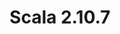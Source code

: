 ---
title: Scala 2.10.7
start: 09 November 2017
layout: downloadpage
release_version: 2.10.7
release_date: "November 09, 2017"
show_resources: "true"
permalink: /download/2.10.7.html
requirements: "This Scala software distribution can be installed on any Unix-like or Windows system. It requires the Java runtime version 1.6 or later, which can be downloaded <a href='http://www.java.com/'>here</a>."
resources: [
  ["-main-unixsys", "scala-2.10.7.tgz", "https://downloads.lightbend.com/scala/2.10.7/scala-2.10.7.tgz", "Mac OS X, Unix, Cygwin", "28.60M"],
  ["-main-windows", "scala-2.10.7.msi", "https://downloads.lightbend.com/scala/2.10.7/scala-2.10.7.msi", "Windows (msi installer)", ""],
  ["-non-main-sys", "scala-2.10.7.zip", "https://downloads.lightbend.com/scala/2.10.7/scala-2.10.7.zip", "Windows", "28.70M"],
  ["-non-main-sys", "scala-2.10.7.deb", "https://downloads.lightbend.com/scala/2.10.7/scala-2.10.7.deb", "Debian", "24.56M"],
  ["-non-main-sys", "scala-2.10.7.rpm", "https://downloads.lightbend.com/scala/2.10.7/scala-2.10.7.rpm", "RPM package", "24.93M"],
  ["-non-main-sys", "scala-docs-2.10.7.txz", "https://downloads.lightbend.com/scala/2.10.7/scala-docs-2.10.7.txz", "API docs", "3.25M"],
  ["-non-main-sys", "scala-docs-2.10.7.zip", "https://downloads.lightbend.com/scala/2.10.7/scala-docs-2.10.7.zip", "API docs", "30.95M"],
  ["-non-main-sys", "scala-sources-2.10.7.tar.gz", "https://github.com/scala/scala/archive/v2.10.7.tar.gz", "Sources", ""]
]
---